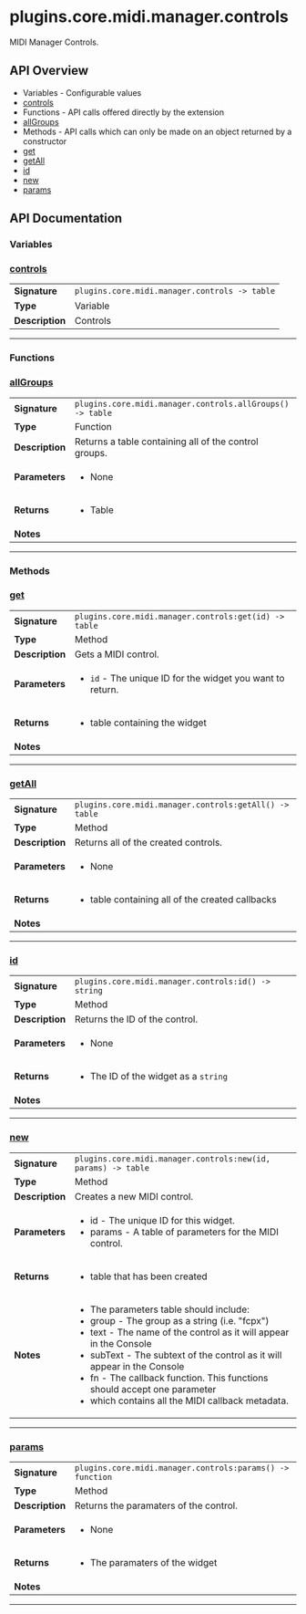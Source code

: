 # plugins.core.midi.manager.controls

MIDI Manager Controls.

## API Overview
* Variables - Configurable values
 * [controls](#controls)
* Functions - API calls offered directly by the extension
 * [allGroups](#allgroups)
* Methods - API calls which can only be made on an object returned by a constructor
 * [get](#get)
 * [getAll](#getall)
 * [id](#id)
 * [new](#new)
 * [params](#params)

## API Documentation

### Variables


### [controls](#controls)

|                                             |                                                                                     |
| --------------------------------------------|-------------------------------------------------------------------------------------|
| **Signature**                               | `plugins.core.midi.manager.controls -> table`                                                                    |
| **Type**                                    | Variable                                                                     |
| **Description**                             | Controls                                                                     |

---
### Functions


### [allGroups](#allgroups)

|                                             |                                                                                     |
| --------------------------------------------|-------------------------------------------------------------------------------------|
| **Signature**                               | `plugins.core.midi.manager.controls.allGroups() -> table`                                                                    |
| **Type**                                    | Function                                                                     |
| **Description**                             | Returns a table containing all of the control groups.                                                                     |
| **Parameters**                              | <ul><li>None</li></ul> |
| **Returns**                                 | <ul><li>Table</li></ul>          |
| **Notes**                                   | <ul></ul>                |

---
### Methods


### [get](#get)

|                                             |                                                                                     |
| --------------------------------------------|-------------------------------------------------------------------------------------|
| **Signature**                               | `plugins.core.midi.manager.controls:get(id) -> table`                                                                    |
| **Type**                                    | Method                                                                     |
| **Description**                             | Gets a MIDI control.                                                                     |
| **Parameters**                              | <ul><li>`id`      - The unique ID for the widget you want to return.</li></ul> |
| **Returns**                                 | <ul><li>table containing the widget</li></ul>          |
| **Notes**                                   | <ul></ul>                |

---

### [getAll](#getall)

|                                             |                                                                                     |
| --------------------------------------------|-------------------------------------------------------------------------------------|
| **Signature**                               | `plugins.core.midi.manager.controls:getAll() -> table`                                                                    |
| **Type**                                    | Method                                                                     |
| **Description**                             | Returns all of the created controls.                                                                     |
| **Parameters**                              | <ul><li>None</li></ul> |
| **Returns**                                 | <ul><li>table containing all of the created callbacks</li></ul>          |
| **Notes**                                   | <ul></ul>                |

---

### [id](#id)

|                                             |                                                                                     |
| --------------------------------------------|-------------------------------------------------------------------------------------|
| **Signature**                               | `plugins.core.midi.manager.controls:id() -> string`                                                                    |
| **Type**                                    | Method                                                                     |
| **Description**                             | Returns the ID of the control.                                                                     |
| **Parameters**                              | <ul><li>None</li></ul> |
| **Returns**                                 | <ul><li>The ID of the widget as a `string`</li></ul>          |
| **Notes**                                   | <ul></ul>                |

---

### [new](#new)

|                                             |                                                                                     |
| --------------------------------------------|-------------------------------------------------------------------------------------|
| **Signature**                               | `plugins.core.midi.manager.controls:new(id, params) -> table`                                                                    |
| **Type**                                    | Method                                                                     |
| **Description**                             | Creates a new MIDI control.                                                                     |
| **Parameters**                              | <ul><li>id       - The unique ID for this widget.</li><li>params   - A table of parameters for the MIDI control.</li></ul> |
| **Returns**                                 | <ul><li>table that has been created</li></ul>          |
| **Notes**                                   | <ul><li>The parameters table should include:</li><li>  group      - The group as a string (i.e. "fcpx")</li><li>  text       - The name of the control as it will appear in the Console</li><li>  subText    - The subtext of the control as it will appear in the Console</li><li>  fn         - The callback function. This functions should accept one parameter</li><li>                  which contains all the MIDI callback metadata.</li></ul>                |

---

### [params](#params)

|                                             |                                                                                     |
| --------------------------------------------|-------------------------------------------------------------------------------------|
| **Signature**                               | `plugins.core.midi.manager.controls:params() -> function`                                                                    |
| **Type**                                    | Method                                                                     |
| **Description**                             | Returns the paramaters of the control.                                                                     |
| **Parameters**                              | <ul><li>None</li></ul> |
| **Returns**                                 | <ul><li>The paramaters of the widget</li></ul>          |
| **Notes**                                   | <ul></ul>                |

---
